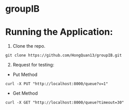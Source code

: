 # groupIB
# Running the Application:
1. Clone the repo.
```
git clone https://github.com/HongQuan13/groupIB.git
```
2. Request for testing:
- Put Method
```
curl -X PUT "http://localhost:8000/queue?v=1"
```
- Get Method
```
curl -X GET "http://localhost:8000/queue?timeout=30"
```
